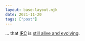 ```yaml
---
layout: base-layout.njk
date: 2021-11-20
tags: ["post"]
---
```


... that [IRC](https://de.wikipedia.org/wiki/Internet_Relay_Chat) is [still alive and evolving](https://ircv3.net/).

